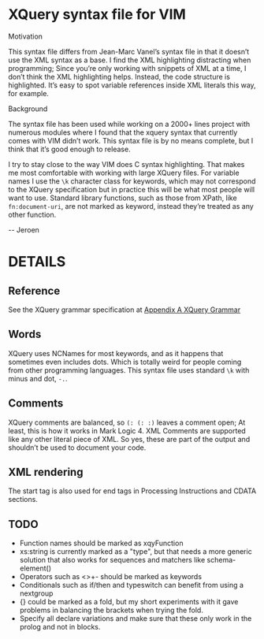 XQuery syntax file for VIM
==========================

Motivation

This syntax file differs from Jean-Marc Vanel’s syntax file in that it doesn’t
use the XML syntax as a base. I find the XML highlighting distracting when
programming; Since you’re only working with snippets of XML at a time, I don’t
think the XML highlighting helps. Instead, the code structure is highlighted.
It’s easy to spot variable references inside XML literals this way, for
example.

Background

The syntax file has been used while working on a 2000+ lines project with
numerous modules where I found that the xquery syntax that currently comes with
VIM didn’t work. This syntax file is by no means complete, but I think that
it’s good enough to release. 

I try to stay close to the way VIM does C syntax highlighting. That makes me
most comfortable with working with large XQuery files. For variable names I use
the `\k` character class for keywords, which may not correspond to the XQuery
specification but in practice this will be what most people will want to use.
Standard library functions, such as those from XPath, like `fn:document-uri`,
are not marked as keyword, instead they’re treated as any other function. 

-- Jeroen

DETAILS
=======

Reference
---------
See the XQuery grammar specification at [Appendix A XQuery Grammar](http://www.w3.org/TR/xquery/#nt-bnf)

Words 
-----
XQuery uses NCNames for most keywords, and as it happens that sometimes even
includes dots. Which is totally weird for people coming from other programming
languages. This syntax file uses standard `\k` with minus and dot, `-.`.

Comments
--------
XQuery comments are balanced, so `(: (: :)` leaves a comment open; At least,
this is how it works in Mark Logic 4. XML Comments are supported like any
other literal piece of XML. So yes, these are part of the output and shouldn’t
be used to document your code. 

XML rendering 
-------------
The start tag is also used for end tags in Processing Instructions and CDATA sections. 

TODO
----
 * Function names should be marked as xqyFunction
 * xs:string is currently marked as a "type", but that needs a more generic
   solution that also works for sequences and matchers like
   schema-element(<type>) 
 * Operators such as <>+- should be marked as keywords 
 * Conditionals such as if/then and typeswitch can benefit from using a
   nextgroup
 * {} could be marked as a fold, but my short experiments with it gave
   problems in balancing the brackets when trying the fold. 
 * Specify all declare variations and make sure that these only work in the
   prolog and not in blocks. 

